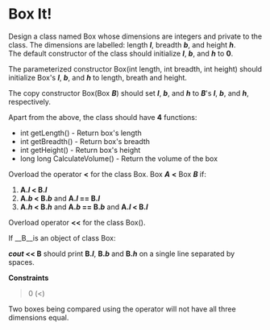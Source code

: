 # Box It!

Design a class named Box whose dimensions are integers and private to the class. The dimensions are labelled: length __*l*__, breadth __*b*__, and height __*h*__.  
The default constructor of the class should initialize
__*l*__, __*b*__, and __*h*__ to __0__.  

The parameterized constructor Box(int length, int breadth, int height) should initialize Box's __*l*__, __*b*__, and __*h*__ to length, breath and height.

The copy constructor Box(Box __*B*__) should set __*l*__, __*b*__, and __*h*__ to __*B*__'s __*l*__, __*b*__, and __*h*__, respectively.  

Apart from the above, the class should have __4__ functions:

- int getLength() - Return box's length
- int getBreadth() - Return box's breadth
- int getHeight() - Return box's height
- long long CalculateVolume() - Return the volume of the box

Overload the operator __<__ for the class Box. Box __*A*__ __<__ Box __*B*__ if:

1. __A.*l* < B.*l*__
2. __A.*b* < B.*b*__ and __A.*l* == B.*l*__
3. __A.*h* < B.*h*__ and __A.*b* == B.*b*__ and __A.*l* < B.*l*__

Overload operator __<<__ for the class Box().

If __B__is an object of class Box:

__*cout* << B__ should print __B.*l*__, __B.*b*__ and __B.*h*__ on a single line separated by spaces.

__Constraints__

> 0 (&lt;)

Two boxes being compared using the operator will not have all three dimensions equal.